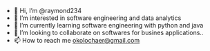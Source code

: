 - 👋 Hi, I’m @raymond234
- 👀 I’m interested in software engineering and data analytics
- 🌱 I’m currently learning software engineering with python and java
- 💞️ I’m looking to collaborate on softwares for busines applications..
- 📫 How to reach me okolochaer@gmail.com

<!---
raymond234/raymond234 is a ✨ special ✨ repository because its `README.md` (this file) appears on your GitHub profile.
You can click the Preview link to take a look at your changes.
--->
